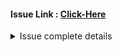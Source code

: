 #### Issue Link : [Click-Here](https://github.com/opencv/opencv/issues/26393)

<details>
<summary>Issue complete details</summary>
## This is written by me(everything else in this repo is also written by me :) but this one is raw)

### What parseExpandDims does?
- It's a function that is part of a ML model importer for TensorFlow models in OpenCV's DNN module.
- This function interprets ExpandDims operation from TensorFlow and converts it into a format that we can use in opencv.
- It just adds a new dimension to a tensor, Ex : 3d to 4d or 2d to 3d.

## Code explanation

### Part 1 :

```cpp
Void TFImporter::parseExpandDims(tensorflow::GraphDef& net, const tensorflow::NodeDef& layer, LayerParams& layerParams)
{
    const std::string& name = layer.name();
    const int num_inputs = layer.input_size();

    CV_Assrert(!netInputShapes.empty());
    CV_ChechGT(num_inputs, 0, "");
}
```
### Explanation : 
- The function takes in `net`(the whole TensorFlow graph), `layer`(current layer info), and layerParams(teh parameters for layers).
- It performs initial checks to ensure there are input shapes to work with and that the layer has inputs.

### Part 2 : 

```cpp
Pin inpId = parsePin(layer.input(0));
DataLayout inpLayout = getDataLayout(layer.input(0), data_layouts); // NHWC or NCHW ? 

std::vector<MatShape> inShape_, outShape_;
int inpIndex = layer_id.find(inpId.name)->second;
```
</details>
